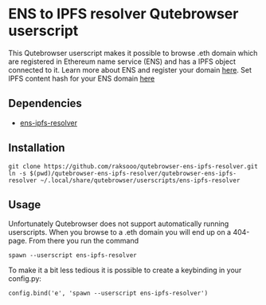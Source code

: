 # ENS to IPFS resolver Qutebrowser userscript
This Qutebrowser userscript makes it possible to browse .eth domain which are registered in Ethereum name service (ENS) and has a IPFS object connected to it.
Learn more about ENS and register your domain [here](https://ens.domains/).
Set IPFS content hash for your ENS domain [here](https://monkybrain.github.io/ipfs-to-ens/)

## Dependencies
* [ens-ipfs-resolver](https://www.npmjs.com/package/ens-ipfs-resolver)

## Installation
```
git clone https://github.com/raksooo/qutebrowser-ens-ipfs-resolver.git
ln -s $(pwd)/qutebrowser-ens-ipfs-resolver/qutebrowser-ens-ipfs-resolver ~/.local/share/qutebrowser/userscripts/ens-ipfs-resolver
```

## Usage
Unfortunately Qutebrowser does not support automatically running userscripts. When you browse to a .eth domain you will end up on a 404-page. From there you run the command
```
spawn --userscript ens-ipfs-resolver
```

To make it a bit less tedious it is possible to create a keybinding in your config.py:
```
config.bind('e', 'spawn --userscript ens-ipfs-resolver')
```


